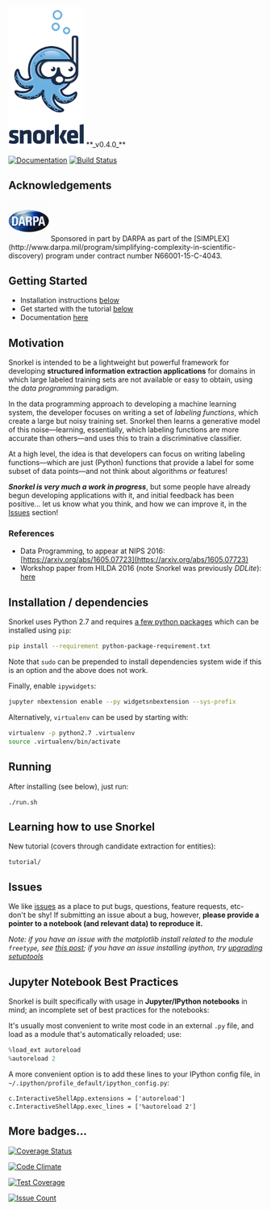 <img src="figs/logo_01.png" width="150"/>
**_v0.4.0_**

[![Documentation](https://readthedocs.org/projects/snorkel/badge/?version=latest)](http://snorkel.readthedocs.io/en/latest/)
[![Build Status](https://travis-ci.org/HazyResearch/snorkel.svg?branch=master)](https://travis-ci.org/HazyResearch/snorkel)

## Acknowledgements
<img src="figs/darpa.JPG" width="80" height="80" />
Sponsored in part by DARPA as part of the [SIMPLEX](http://www.darpa.mil/program/simplifying-complexity-in-scientific-discovery) program under contract number N66001-15-C-4043.

## Getting Started

* Installation instructions [below](#installation--dependencies)
* Get started with the tutorial [below](#learning-how-to-use-snorkel)
* Documentation [here](http://snorkel.readthedocs.io/en/latest/)

## Motivation
Snorkel is intended to be a lightweight but powerful framework for developing **structured information extraction applications** for domains in which large labeled training sets are not available or easy to obtain, using the _data programming_ paradigm.

In the data programming approach to developing a machine learning system, the developer focuses on writing a set of _labeling functions_, which create a large but noisy training set. Snorkel then learns a generative model of this noise&mdash;learning, essentially, which labeling functions are more accurate than others&mdash;and uses this to train a discriminative classifier.

At a high level, the idea is that developers can focus on writing labeling functions&mdash;which are just (Python) functions that provide a label for some subset of data points&mdash;and not think about algorithms _or_ features!

**_Snorkel is very much a work in progress_**, but some people have already begun developing applications with it, and initial feedback has been positive... let us know what you think, and how we can improve it, in the [Issues](https://github.com/HazyResearch/ddlite/issues) section!

### References
* Data Programming, to appear at NIPS 2016: [https://arxiv.org/abs/1605.07723](https://arxiv.org/abs/1605.07723)
* Workshop paper from HILDA 2016 (note Snorkel was previously _DDLite_): [here](http://cs.stanford.edu/people/chrismre/papers/DDL_HILDA_2016.pdf)

## Installation / dependencies

Snorkel uses Python 2.7 and requires [a few python packages](python-package-requirement.txt) which can be installed using `pip`:
```bash
pip install --requirement python-package-requirement.txt
```
Note that `sudo` can be prepended to install dependencies system wide if this is an option and the above does not work.

Finally, enable `ipywidgets`:
```bash
jupyter nbextension enable --py widgetsnbextension --sys-prefix
```

Alternatively, `virtualenv` can be used by starting with:
```bash
virtualenv -p python2.7 .virtualenv
source .virtualenv/bin/activate
```

## Running
After installing (see below), just run:
```
./run.sh
```

## Learning how to use Snorkel
New tutorial (covers through candidate extraction for entities):
```
tutorial/
```

## Issues
We like [issues](https://github.com/HazyResearch/snorkel/issues) as a place to put bugs, questions, feature requests, etc- don't be shy!
If submitting an issue about a bug, however, **please provide a pointer to a notebook (and relevant data) to reproduce it.**

*Note: if you have an issue with the matplotlib install related to the module `freetype`, see [this post](http://stackoverflow.com/questions/20533426/ubuntu-running-pip-install-gives-error-the-following-required-packages-can-no); if you have an issue installing ipython, try [upgrading setuptools](http://stackoverflow.com/questions/35943606/error-on-installing-ipython-for-python-3-sys-platform-darwin-and-platform)*

## Jupyter Notebook Best Practices

Snorkel is built specifically with usage in **Jupyter/IPython notebooks** in mind; an incomplete set of best practices for the notebooks:

It's usually most convenient to write most code in an external `.py` file, and load as a module that's automatically reloaded; use:
```python
%load_ext autoreload
%autoreload 2
```
A more convenient option is to add these lines to your IPython config file, in `~/.ipython/profile_default/ipython_config.py`:
```
c.InteractiveShellApp.extensions = ['autoreload']     
c.InteractiveShellApp.exec_lines = ['%autoreload 2']
```

## More badges...
[![Coverage Status](https://coveralls.io/repos/github/HazyResearch/snorkel/badge.svg?branch=master)](https://coveralls.io/github/HazyResearch/snorkel?branch=master)

[![Code Climate](https://codeclimate.com/github/HazyResearch/snorkel/badges/gpa.svg)](https://codeclimate.com/github/HazyResearch/snorkel)

[![Test Coverage](https://codeclimate.com/github/HazyResearch/snorkel/badges/coverage.svg)](https://codeclimate.com/github/HazyResearch/snorkel/coverage)

[![Issue Count](https://codeclimate.com/github/HazyResearch/snorkel/badges/issue_count.svg)](https://codeclimate.com/github/HazyResearch/snorkel)
